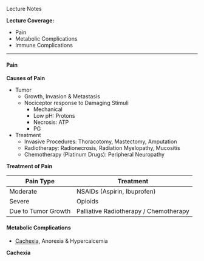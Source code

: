 Lecture Notes

**Lecture Coverage:**
- Pain
- Metabolic Complications
- Immune Complications

---
#### **Pain**
**Causes of Pain**
- Tumor 
	- Growth, Invasion & Metastasis
	- Nociceptor response to Damaging Stimuli
		- Mechanical
		- Low pH: Protons
		- Necrosis: ATP
		- PG
- Treatment
	- Invasive Procedures: Thoracotomy, Mastectomy, Amputation
	- Radiotherapy: Radionecrosis, Radiation Myelopathy, Mucositis
	- Chemotherapy (Platinum Drugs): Peripheral Neuropathy

**Treatment of Pain**

| Pain Type           | Treatment                              |
| ------------------- | -------------------------------------- |
| Moderate            | NSAIDs (Aspirin, Ibuprofen)            |
| Severe              | Opioids                                |
| Due to Tumor Growth | Palliative Radiotherapy / Chemotherapy |


#### **Metabolic Complications**
- <abbr Title="Muscle Loss">Cachexia</abbr>, Anorexia & Hypercalcemia

**Cachexia**
